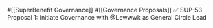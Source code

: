 #[[SuperBenefit Governance]] #[[Governance Proposals]] 
✅ SUP-53 Proposal 1: Initiate Governance with @Lewwwk as General Circle Lead